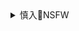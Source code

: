 <details><summary>慎入🔞NSFW</summary>

Not Safe For Work
![](https://upload.wikimedia.org/wikipedia/commons/thumb/d/d3/Biohazard_Symbol_Specification.png/210px-Biohazard_Symbol_Specification.png)

<details><summary><b>风险自理Use At Your Own Risk🈲</summary>

### 动感小站] 动感之星 No.169 妖精 - 大尺度情趣内衣+乳贴 套图
https://www.meitulu.com/item/5994.html
![](https://img.gzhuibei.com/images/img/5994/3.jpg)

</details>
</details>
